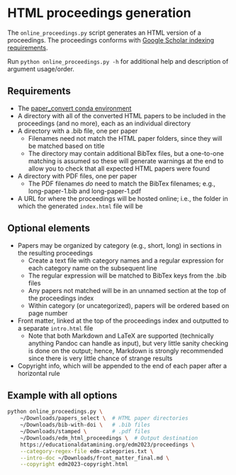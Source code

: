 # HTML proceedings generation

The `online_proceedings.py` script generates an HTML version of a proceedings. The proceedings conforms with [Google Scholar indexing requirements](https://scholar.google.com/intl/en/scholar/inclusion.html#content).

Run `python online_proceedings.py -h` for additional help and description of argument usage/order.

## Requirements

* The [paper_convert conda environment](../conda_env.yml)
* A directory with all of the converted HTML papers to be included in the proceedings (and no more), each as an individual directory
* A directory with a .bib file, one per paper
  * Filenames need not match the HTML paper folders, since they will be matched based on title
  * The directory may contain additional BibTex files, but a one-to-one matching is assumed so these will generate warnings at the end to allow you to check that all expected HTML papers were found
* A directory with PDF files, one per paper
  * The PDF filenames *do* need to match the BibTex filenames; e.g., long-paper-1.bib and long-paper-1.pdf
* A URL for where the proceedings will be hosted online; i.e., the folder in which the generated `index.html` file will be

## Optional elements

* Papers may be organized by category (e.g., short, long) in sections in the resulting proceedings
  * Create a text file with category names and a regular expression for each category name on the subsequent line
  * The regular expression will be matched to BibTex keys from the .bib files
  * Any papers not matched will be in an unnamed section at the top of the proceedings index
  * Within category (or uncategorized), papers will be ordered based on page number
* Front matter, linked at the top of the proceedings index and outputted to a separate `intro.html` file
  * Note that both Markdown and LaTeX are supported (technically anything Pandoc can handle as input), but very little sanity checking is done on the output; hence, Markdown is strongly recommended since there is very little chance of strange results
* Copyright info, which will be appended to the end of each paper after a horizontal rule

## Example with all options

```bash
python online_proceedings.py \
    ~/Downloads/papers_select \  # HTML paper directories
    ~/Downloads/bib-with-doi \   # .bib files
    ~/Downloads/stamped \        # .pdf files
    ~/Downloads/edm_html_proceedings \  # Output destination
    https://educationaldatamining.org/edm2023/proceedings \
    --category-regex-file edm-categories.txt \
    --intro-doc ~/Downloads/front_matter_final.md \
    --copyright edm2023-copyright.html
```

